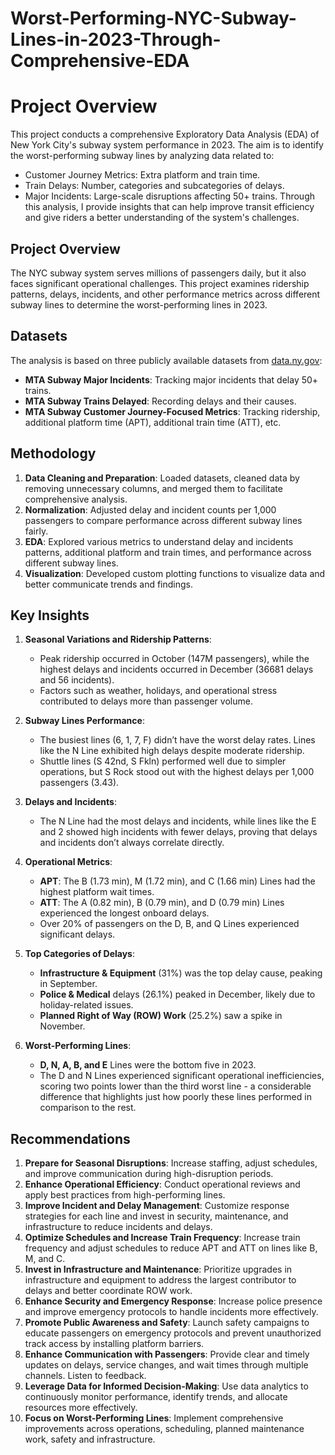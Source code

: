 # Worst-Performing-NYC-Subway-Lines-in-2023-Through-Comprehensive-EDA

# Project Overview
This project conducts a comprehensive Exploratory Data Analysis (EDA) of New York City's subway system performance in 2023. The aim is to identify the worst-performing subway lines by analyzing data related to:
- Customer Journey Metrics: Extra platform and train time.
- Train Delays: Number, categories and subcategories of delays.
- Major Incidents: Large-scale disruptions affecting 50+ trains.
Through this analysis, I provide insights that can help improve transit efficiency and give riders a better understanding of the system's challenges.

## Project Overview
The NYC subway system serves millions of passengers daily, but it also faces significant operational challenges. This project examines ridership patterns, delays, incidents, and other performance metrics across different subway lines to determine the worst-performing lines in 2023.

## Datasets
The analysis is based on three publicly available datasets from [data.ny.gov](https://data.ny.gov):
- **MTA Subway Major Incidents**: Tracking major incidents that delay 50+ trains.
- **MTA Subway Trains Delayed**: Recording delays and their causes.
- **MTA Subway Customer Journey-Focused Metrics**: Tracking ridership, additional platform time (APT), additional train time (ATT), etc.

## Methodology
1. **Data Cleaning and Preparation**: Loaded datasets, cleaned data by removing unnecessary columns, and merged them to facilitate comprehensive analysis.
2. **Normalization**: Adjusted delay and incident counts per 1,000 passengers to compare performance across different subway lines fairly.
3. **EDA**: Explored various metrics to understand delay and incidents patterns, additional platform and train times, and performance across different subway lines.
4. **Visualization**: Developed custom plotting functions to visualize data and better communicate trends and findings.

## Key Insights
1. **Seasonal Variations and Ridership Patterns**: 
   - Peak ridership occurred in October (147M passengers), while the highest delays and incidents occurred in December (36681 delays and 56 incidents).
   - Factors such as weather, holidays, and operational stress contributed to delays more than passenger volume.

2. **Subway Lines Performance**:
   - The busiest lines (6, 1, 7, F) didn’t have the worst delay rates. Lines like the N Line exhibited high delays despite moderate ridership.
   - Shuttle lines (S 42nd, S Fkln) performed well due to simpler operations, but S Rock stood out with the highest delays per 1,000 passengers (3.43).

3. **Delays and Incidents**:
   - The N Line had the most delays and incidents, while lines like the E and 2 showed high incidents with fewer delays, proving that delays and incidents don’t always correlate directly.

4. **Operational Metrics**:
   - **APT**: The B (1.73 min), M (1.72 min), and C (1.66 min) Lines had the highest platform wait times.
   - **ATT**: The A (0.82 min), B (0.79 min), and D (0.79 min) Lines experienced the longest onboard delays.
   - Over 20% of passengers on the D, B, and Q Lines experienced significant delays.

5. **Top Categories of Delays**:
   - **Infrastructure & Equipment** (31%) was the top delay cause, peaking in September.
   - **Police & Medical** delays (26.1%) peaked in December, likely due to holiday-related issues.
   - **Planned Right of Way (ROW) Work** (25.2%) saw a spike in November.

6. **Worst-Performing Lines**:
   - **D, N, A, B, and E** Lines were the bottom five in 2023.
   - The D and N Lines experienced significant operational inefficiencies, scoring two points lower than the third worst line - a considerable difference that highlights just how poorly these lines performed in comparison to the rest.

## Recommendations
1. **Prepare for Seasonal Disruptions**: Increase staffing, adjust schedules, and improve communication during high-disruption periods.
2. **Enhance Operational Efficiency**: Conduct operational reviews and apply best practices from high-performing lines.
3. **Improve Incident and Delay Management**: Customize response strategies for each line and invest in security, maintenance, and infrastructure to reduce incidents and delays.
4. **Optimize Schedules and Increase Train Frequency**: Increase train frequency and adjust schedules to reduce APT and ATT on lines like B, M, and C.
5. **Invest in Infrastructure and Maintenance**: Prioritize upgrades in infrastructure and equipment to address the largest contributor to delays and better coordinate ROW work.
6. **Enhance Security and Emergency Response**: Increase police presence and improve emergency protocols to handle incidents more effectively.
7. **Promote Public Awareness and Safety**: Launch safety campaigns to educate passengers on emergency protocols and prevent unauthorized track access by installing platform barriers.
8. **Enhance Communication with Passengers**: Provide clear and timely updates on delays, service changes, and wait times through multiple channels. Listen to feedback.
9. **Leverage Data for Informed Decision-Making**: Use data analytics to continuously monitor performance, identify trends, and allocate resources more effectively.
10. **Focus on Worst-Performing Lines**: Implement comprehensive improvements across operations, scheduling, planned maintenance work, safety and infrastructure.
